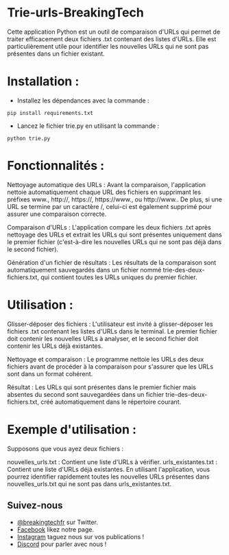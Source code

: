 # Trie-urls-BreakingTech



Cette application Python est un outil de comparaison d'URLs qui permet de traiter efficacement deux fichiers .txt contenant des listes d'URLs. Elle est particulièrement utile pour identifier les nouvelles URLs qui ne sont pas présentes dans un fichier existant.

# Installation :
- Installez les dépendances avec la commande :
```shell![Capture d’écran 2024-08-19 à 09 19 09](https://github.com/user-attachments/assets/3a408e51-26b6-4ec0-9738-cd11918b4f17)
pip install requirements.txt
```
- Lancez le fichier trie.py en utilisant la commande :
```shell
python trie.py
```

# Fonctionnalités :
Nettoyage automatique des URLs : Avant la comparaison, l'application nettoie automatiquement chaque URL des fichiers en supprimant les préfixes www., http://, https://, https://www., ou http://www.. De plus, si une URL se termine par un caractère /, celui-ci est également supprimé pour assurer une comparaison correcte.

Comparaison d'URLs : L'application compare les deux fichiers .txt après nettoyage des URLs et extrait les URLs qui sont présentes uniquement dans le premier fichier (c'est-à-dire les nouvelles URLs qui ne sont pas déjà dans le second fichier).

Génération d'un fichier de résultats : Les résultats de la comparaison sont automatiquement sauvegardés dans un fichier nommé trie-des-deux-fichiers.txt, qui contient toutes les URLs uniques du premier fichier.

# Utilisation :
Glisser-déposer des fichiers : L'utilisateur est invité à glisser-déposer les fichiers .txt contenant les listes d'URLs dans le terminal. Le premier fichier doit contenir les nouvelles URLs à analyser, et le second fichier doit contenir les URLs déjà existantes.

Nettoyage et comparaison : Le programme nettoie les URLs des deux fichiers avant de procéder à la comparaison pour s'assurer que les URLs sont dans un format cohérent.

Résultat : Les URLs qui sont présentes dans le premier fichier mais absentes du second sont sauvegardées dans un fichier trie-des-deux-fichiers.txt, créé automatiquement dans le répertoire courant.

# Exemple d'utilisation :
Supposons que vous ayez deux fichiers :

nouvelles_urls.txt : Contient une liste d'URLs à vérifier.
urls_existantes.txt : Contient une liste d'URLs déjà existantes.
En utilisant l'application, vous pourrez identifier rapidement toutes les nouvelles URLs présentes dans nouvelles_urls.txt qui ne sont pas dans urls_existantes.txt.


## Suivez-nous

- [@breakingtechfr](https://twitter.com/BreakingTechFR) sur Twitter.
- [Facebook](https://www.facebook.com/BreakingTechFr/) likez notre page.
- [Instagram](https://www.instagram.com/breakingtechfr/) taguez nous sur vos publications !
- [Discord](https://discord.gg/VYNVBhk) pour parler avec nous !
